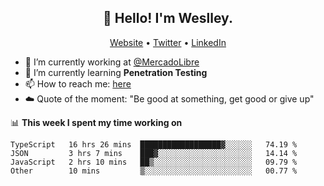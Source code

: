 <h2 align="center">👋 Hello! I'm Weslley.</h2>
<p align="center">
  <a href="http://weslleyneri.com.br">Website</a> •
  <a href="https://twitter.com/Weslley_Neri">Twitter</a> •
  <a href="https://www.linkedin.com/in/weslley-neri-3658908b">LinkedIn</a>
</p>


- 🔭 I’m currently working at [@MercadoLibre](https://github.com/mercadolibre)
- 🌱 I’m currently learning **Penetration Testing**
- 📫 How to reach me: [here](mailto:weslley39@gmail.com)
- ☁️ Quote of the moment: "Be good at something, get good or give up"

📊 **This week I spent my time working on**
<!--START_SECTION:waka-->

```text
TypeScript   16 hrs 26 mins  ██████████████████▓░░░░░░   74.19 %
JSON         3 hrs 7 mins    ███▓░░░░░░░░░░░░░░░░░░░░░   14.14 %
JavaScript   2 hrs 10 mins   ██▒░░░░░░░░░░░░░░░░░░░░░░   09.79 %
Other        10 mins         ▒░░░░░░░░░░░░░░░░░░░░░░░░   00.77 %
```

<!--END_SECTION:waka-->

<!-- Inspired by https://github.com/gruselhaus/gruselhaus -->